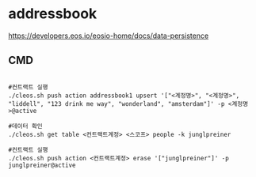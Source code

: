 # addressbook
https://developers.eos.io/eosio-home/docs/data-persistence

## CMD
```

#컨트랙트 실행
./cleos.sh push action addressbook1 upsert '["<계정명>", "<계정명>", "liddell", "123 drink me way", "wonderland", "amsterdam"]' -p <계정명>@active

#데이터 확인
./cleos.sh get table <컨트랙트계정> <스코프> people -k junglpreiner

#컨트랙트 실행
./cleos.sh push action <컨트랙트계정> erase '["junglpreiner"]' -p junglpreiner@active


```
